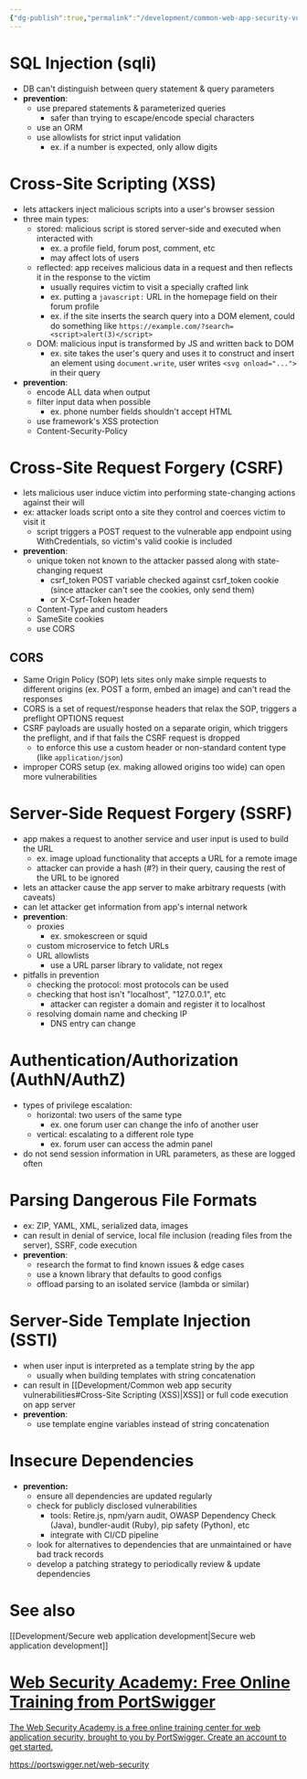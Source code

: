 ```yaml
---
{"dg-publish":true,"permalink":"/development/common-web-app-security-vulnerabilities/"}
---
```



# SQL Injection (sqli)

- DB can't distinguish between query statement & query parameters
- **prevention**:
    - use prepared statements & parameterized queries
        - safer than trying to escape/encode special characters
    - use an ORM
    - use allowlists for strict input validation
        - ex. if a number is expected, only allow digits

# Cross-Site Scripting (XSS)

- lets attackers inject malicious scripts into a user's browser session
- three main types:
    - stored: malicious script is stored server-side and executed when interacted with
        - ex. a profile field, forum post, comment, etc
        - may affect lots of users
    - reflected: app receives malicious data in a request and then reflects it in the response to the victim
        - usually requires victim to visit a specially crafted link
        - ex. putting a `javascript:` URL in the homepage field on their forum profile
        - ex. if the site inserts the search query into a DOM element, could do something like `https://example.com/?search=<script>alert(3)</script>`
    - DOM: malicious input is transformed by JS and written back to DOM
        - ex. site takes the user's query and uses it to construct and insert an element using `document.write`, user writes `<svg onload="...">` in their query
- **prevention**:
    - encode ALL data when output
    - filter input data when possible
        - ex. phone number fields shouldn't accept HTML
    - use framework's XSS protection
    - Content-Security-Policy

# Cross-Site Request Forgery (CSRF)

- lets malicious user induce victim into performing state-changing actions against their will
- ex: attacker loads script onto a site they control and coerces victim to visit it
    - script triggers a POST request to the vulnerable app endpoint using WithCredentials, so victim's valid cookie is included
- **prevention**:
    - unique token not known to the attacker passed along with state-changing request
        - csrf_token POST variable checked against csrf_token cookie (since attacker can't see the cookies, only send them)
        - or X-Csrf-Token header
    - Content-Type and custom headers
    - SameSite cookies
    - use CORS

## CORS

- Same Origin Policy (SOP) lets sites only make simple requests to different origins (ex. POST a form, embed an image) and can't read the responses
- CORS is a set of request/response headers that relax the SOP, triggers a preflight OPTIONS request
- CSRF payloads are usually hosted on a separate origin, which triggers the preflight, and if that fails the CSRF request is dropped
    - to enforce this use a custom header or non-standard content type (like `application/json`)
- improper CORS setup (ex. making allowed origins too wide) can open more vulnerabilities

# Server-Side Request Forgery (SSRF)

- app makes a request to another service and user input is used to build the URL
    - ex. image upload functionality that accepts a URL for a remote image
    - attacker can provide a hash (#?) in their query, causing the rest of the URL to be ignored
- lets an attacker cause the app server to make arbitrary requests (with caveats)
- can let attacker get information from app's internal network
- **prevention**:
    - proxies
        - ex. smokescreen or squid
    - custom microservice to fetch URLs
    - URL allowlists
        - use a URL parser library to validate, not regex
- pitfalls in prevention
    - checking the protocol: most protocols can be used
    - checking that host isn't "localhost", "127.0.0.1", etc
        - attacker can register a domain and register it to localhost
    - resolving domain name and checking IP
        - DNS entry can change

# Authentication/Authorization (AuthN/AuthZ)

- types of privilege escalation:
    - horizontal: two users of the same type
        - ex. one forum user can change the info of another user
    - vertical: escalating to a different role type
        - ex. forum user can access the admin panel
- do not send session information in URL parameters, as these are logged often

# Parsing Dangerous File Formats

- ex: ZIP, YAML, XML, serialized data, images
- can result in denial of service, local file inclusion (reading files from the server), SSRF, code execution
- **prevention**:
    - research the format to find known issues & edge cases
    - use a known library that defaults to good configs
    - offload parsing to an isolated service (lambda or similar)

# Server-Side Template Injection (SSTI)

- when user input is interpreted as a template string by the app
    - usually when building templates with string concatenation
- can result in [[Development/Common web app security vulnerabilities#Cross-Site Scripting (XSS)\|XSS]] or full code execution on app server
- **prevention**:
    - use template engine variables instead of string concatenation

# Insecure Dependencies

- **prevention:**
    - ensure all dependencies are updated regularly
    - check for publicly disclosed vulnerabilities
        - tools: Retire.js, npm/yarn audit, OWASP Dependency Check (Java), bundler-audit (Ruby), pip safety (Python), etc
        - integrate with CI/CD pipeline
    - look for alternatives to dependencies that are unmaintained or have bad track records
    - develop a patching strategy to periodically review & update dependencies

# See also

[[Development/Secure web application development\|Secure web application development]]

<div class="rich-link-card-container"><a class="rich-link-card" href="https://portswigger.net/web-security" target="_blank">
	<div class="rich-link-image-container">
		<div class="rich-link-image" style="background-image: url('https://portswigger.net/content/images/logos/academy-twittercard.png')">
	</div>
	</div>
	<div class="rich-link-card-text">
		<h1 class="rich-link-card-title">Web Security Academy: Free Online Training from PortSwigger</h1>
		<p class="rich-link-card-description">
		The Web Security Academy is a free online training center for web application security, brought to you by PortSwigger. Create an account to get started.
		</p>
		<p class="rich-link-href">
		https://portswigger.net/web-security
		</p>
	</div>
</a></div>

